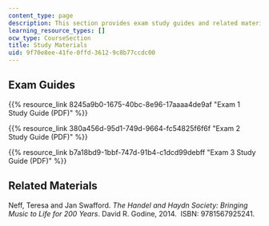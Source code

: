 ```yaml
---
content_type: page
description: This section provides exam study guides and related materials.
learning_resource_types: []
ocw_type: CourseSection
title: Study Materials
uid: 9f70e8ee-41fe-0ffd-3612-9c8b77ccdc00
---
```


Exam Guides
-----------

{{% resource_link 8245a9b0-1675-40bc-8e96-17aaaa4de9af "Exam 1 Study Guide (PDF)" %}}

{{% resource_link 380a456d-95d1-749d-9664-fc54825f6f6f "Exam 2 Study Guide (PDF)" %}}

{{% resource_link b7a18bd9-1bbf-747d-91b4-c1dcd99debff "Exam 3 Study Guide (PDF)" %}}

Related Materials
-----------------

Neff, Teresa and Jan Swafford. _The Handel and Haydn Society: Bringing Music to Life for 200 Years_. David R. Godine, 2014.  ISBN: 9781567925241.